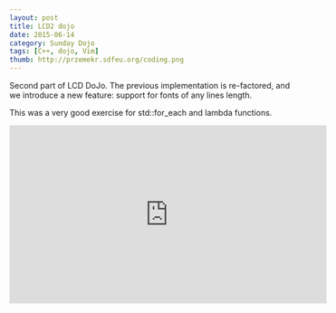 ```yaml
---
layout: post
title: LCD2 dojo
date: 2015-06-14
category: Sunday Dojo
tags: [C++, dojo, Vim]
thumb: http://przemekr.sdfeu.org/coding.png
---
```

Second part of LCD DoJo. The previous implementation is re-factored, and we
introduce a new feature: support for fonts of any lines length.

This was a very good exercise for std::for_each and lambda functions.

<iframe width="560" height="315" src="https://www.youtube.com/embed/fbvwturtXPA?list=PLmmL1sHORHnOelx6PLNgPEvL-AXoNldGf" frameborder="0" allowfullscreen></iframe>

